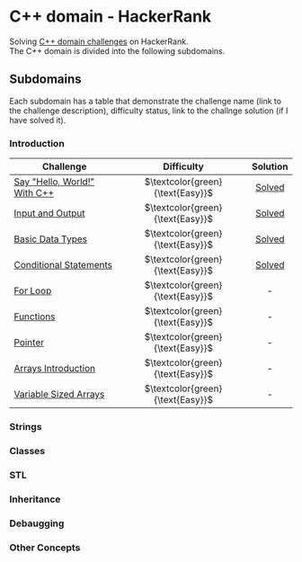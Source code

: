 # C++ domain - HackerRank
Solving [C++ domain challenges](https://www.hackerrank.com/domains/cpp) on HackerRank.<br>
The C++ domain is divided into the following subdomains.<br>
## Subdomains
Each subdomain has a table that demonstrate the challenge name (link to the challenge description), difficulty status, link to the challnge solution (if I have solved it).
### Introduction
|  Challenge | Difficulty  |  Solution |  
|---------|:---------:|:---------:|
|[Say "Hello, World!" With C++](https://www.hackerrank.com/challenges/cpp-hello-world/problem) |  $\textcolor{green}{\text{Easy}}$ | [Solved](https://github.com/Yousef-Medhat56/hackerrank_cpp_domain/blob/main/introduction/hello_world.cpp)  |
|  [Input and Output](https://www.hackerrank.com/challenges/cpp-input-and-output/problem) | $\textcolor{green}{\text{Easy}}$  | [Solved](https://github.com/Yousef-Medhat56/hackerrank_cpp_domain/blob/main/introduction/input_and_output.cpp)  |
|  [Basic Data Types](https://www.hackerrank.com/challenges/c-tutorial-basic-data-types/problem) |  $\textcolor{green}{\text{Easy}}$ |  [Solved](https://github.com/Yousef-Medhat56/hackerrank_cpp_domain/blob/main/introduction/basic_data_types.cpp) |
| [Conditional Statements](https://www.hackerrank.com/challenges/c-tutorial-conditional-if-else/problem) | $\textcolor{green}{\text{Easy}}$| [Solved](https://github.com/Yousef-Medhat56/hackerrank_cpp_domain/blob/main/introduction/conditional_statements.cpp)|
|[For Loop](https://www.hackerrank.com/challenges/c-tutorial-for-loop/problem)|$\textcolor{green}{\text{Easy}}$| - |
|[Functions](https://www.hackerrank.com/challenges/c-tutorial-functions/problem)|$\textcolor{green}{\text{Easy}}$| - |
|[Pointer](https://www.hackerrank.com/challenges/c-tutorial-pointer/problem)|$\textcolor{green}{\text{Easy}}$|-|
|[Arrays Introduction](https://www.hackerrank.com/challenges/arrays-introduction)|$\textcolor{green}{\text{Easy}}$|-|
|[Variable Sized Arrays](https://www.hackerrank.com/challenges/variable-sized-arrays)|$\textcolor{green}{\text{Easy}}$| - |

### Strings

### Classes

### STL

### Inheritance

### Debaugging

### Other Concepts
